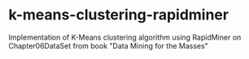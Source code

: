 # k-means-clustering-rapidminer
Implementation of K-Means clustering algorithm using RapidMiner on Chapter06DataSet from book "Data Mining for the Masses"
